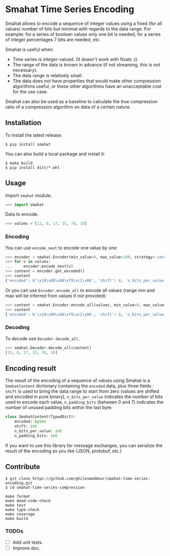 # Smahat Time Series Encoding

Smahat allows to encode a sequence of integer values using a fixed (for all values) number of bits but minimal with regards to the data range. For example: for a series of boolean values only one bit is needed, for a series of integer percentages 7 bits are needed, etc.

Smahat is useful when:
- Time series is integer-valued. (It doesn't work with floats :))
- The range of the data is known in advance (if not streaming, this is not necessary).
- The data range is relatively small.
- The data does not have properties that would make other compression algorithms useful, or these other algorithms have an unacceptable cost for the use case.

Smahat can also be used as a baseline to calculate the true compression ratio of a compression algorithm on data of a certain nature.

## Installation

To install the latest release:
```
$ pip install smahat
```

You can also build a local package and install it:
```
$ make build
$ pip install dist/*.whl
```

## Usage

Import `smahat` module.

```python
>>> import smahat
```

Data to encode.

```python
>>> values = [12, 0, 17, 15, 78, 10]
```

### Encoding

You can use `encode_next` to encode one value by one:

```python
>>> encoder = smahat.Encoder(min_value=0, max_value=100, strategy='saturate')
>>> for v in values:
...     encoder.encode_next(v)
>>> content = encoder.get_encoded()
>>> content
{'encoded': b'\x18\x00\x88\xf9\xc2\x80', 'shift': 0, 'n_bits_per_value': 7, 'n_padding_bits': 6}
```

Or you can use `Encoder.encode_all` to encode all values (range min and max will be inferred from values if not provided):
```python
>>> content = smahat.Encoder.encode_all(values, min_value=0, max_value=100, strategy='saturate')
>>> content
{'encoded': b'\x18\x00\x88\xf9\xc2\x80', 'shift': 0, 'n_bits_per_value': 7, 'n_padding_bits': 6}
```

### Decoding

To decode use `Decoder.decode_all`.

```python
>>> smahat.Decoder.decode_all(content)
[12, 0, 17, 15, 78, 10]
```

## Encoding result

The result of the encoding of a sequence of values using Smahat is a `SmahatContent` dictionary containing the `encoded` data, plus three fields : `shift` is used to bring the data range to start from zero (values are shifted and encoded in pure binary), `n_bits_per_value` indicates the number of bits used to encode each value, `n_padding_bits` (between 0 and 7) indicates the number of unused padding bits within the last byte.

```python
class SmahatContent(TypedDict):
    encoded: bytes
    shift: int
    n_bits_per_value: int
    n_padding_bits: int
```

If you want to use this library for message exchanges, you can serialize the result of the encoding as you like (JSON, protobuf, etc.)

## Contribute

```
$ git clone https://github.com/ghilesmeddour/smahat-time-series-encoding.git
$ cd smahat-time-series-compression
```

```
make format
make dead-code-check
make test
make type-check
make coverage
make build
```

### TODOs

- [ ] Add unit tests.
- [ ] Improve doc.
